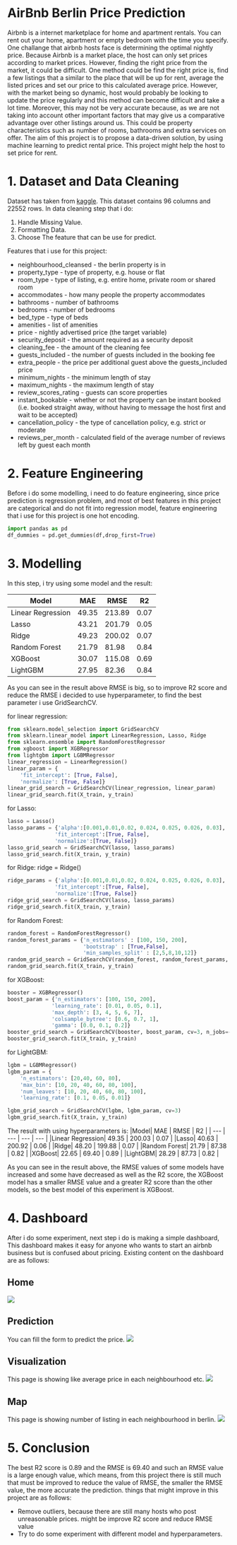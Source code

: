 # AirBnb Berlin Price Prediction
Airbnb is a internet marketplace for home and apartment rentals. You can rent out your home, apartment or empty bedroom with the time you specify. One challange that airbnb hosts face is determining the optimal nightly price. 
Because Airbnb is a market place, the host can only set prices according to market prices. However, finding the right price from the market, it could be difficult. One method could be find the right price is, find a few listings that a similar to the place that will be up for rent, average the listed prices and set our price to this calculated average price. 
However, with the market being so dynamic, host would probably be looking to update the price regularly and this method can become difficult and take a lot time.
Moreover, this may not be very accurate because, as we are not taking into account other important factors that may give us a comparative advantage over other listings around us. This could be property characteristics such as number of rooms, bathrooms and extra services on offer.
The aim of this project is to propose a data-driven solution, by using machine learning to predict rental price. This project might help the host to set price for rent.

# 1. Dataset and Data Cleaning
Dataset has taken from [kaggle](https://www.kaggle.com/brittabettendorf/berlin-airbnb-data).
This dataset contains 96 columns and 22552 rows. In data cleaning step that i do:
1. Handle Missing Value.
2. Formatting Data.
3. Choose The feature that can be use for predict.

Features that i use for this project:
- neighbourhood_cleansed - the berlin property is in
- property_type - type of property, e.g. house or flat
- room_type - type of listing, e.g. entire home, private room or shared room
- accommodates - how many people the property accommodates
- bathrooms - number of bathrooms
- bedrooms - number of bedrooms
- bed_type - type of beds
- amenities - list of amenities
- price - nightly advertised price (the target variable)
- security_deposit - the amount required as a security deposit
- cleaning_fee - the amount of the cleaning fee
- guests_included - the number of guests included in the booking fee
- extra_people - the price per additional guest above the guests_included price
- minimum_nights - the minimum length of stay
- maximum_nights - the maximum length of stay
- review_scores_rating - guests can score properties
- instant_bookable - whether or not the property can be instant booked (i.e. booked straight away, without having to message the host first and wait to be accepted)
- cancellation_policy - the type of cancellation policy, e.g. strict or moderate
- reviews_per_month - calculated field of the average number of reviews left by guest each month

# 2. Feature Engineering
Before i do some modelling, i need to do feature engineering, since price prediction is regression problem, and most of best features in this project are categorical and do not fit into regression model, feature engineering that i use for this project is one hot encoding.
```python
import pandas as pd
df_dummies = pd.get_dummies(df,drop_first=True)
```

# 3. Modelling
In this step, i try using some model and the result:

|Model| MAE | RMSE | R2 |
| --- | --- | --- | --- |
|Linear Regression| 49.35 |	213.89 | 0.07 |
|Lasso| 43.21 |	201.79 | 0.05 |
|Ridge| 49.23	| 200.02 | 0.07 |
|Random Forest| 21.79 | 81.98 |	0.84 |
|XGBoost| 30.07 |	115.08 | 0.69 |
|LightGBM| 27.95 | 82.36 | 0.84 |

As you can see in the result above RMSE is big, so to improve R2 score and reduce the RMSE i decided to use hyperparameter, to find the best parameter i use GridSearchCV.

for linear regression:
```python
from sklearn.model_selection import GridSearchCV
from sklearn.linear_model import LinearRegression, Lasso, Ridge
from sklearn.ensemble import RandomForestRegressor
from xgboost import XGBRegressor
from lightgbm import LGBMRegressor
linear_regression = LinearRegression()
linear_param = {
    'fit_intercept': [True, False],
    'normalize': [True, False]}
linear_grid_search = GridSearchCV(linear_regression, linear_param)
linear_grid_search.fit(X_train, y_train)
```
for Lasso:
```python
lasso = Lasso()
lasso_params = {'alpha':[0.001,0.01,0.02, 0.024, 0.025, 0.026, 0.03],
               'fit_intercept':[True, False],
               'normalize':[True, False]}
lasso_grid_search = GridSearchCV(lasso, lasso_params)
lasso_grid_search.fit(X_train, y_train)
```
for Ridge:
ridge = Ridge()
```python
ridge_params = {'alpha':[0.001,0.01,0.02, 0.024, 0.025, 0.026, 0.03],
               'fit_intercept':[True, False],
               'normalize':[True, False]}
ridge_grid_search = GridSearchCV(lasso, lasso_params)
ridge_grid_search.fit(X_train, y_train)
```
for Random Forest:
```python
random_forest = RandomForestRegressor()
random_forest_params = {'n_estimators' : [100, 150, 200],
                        'bootstrap' : [True,False],
                        'min_samples_split' : [2,5,8,10,12]}
random_grid_search = GridSearchCV(random_forest, random_forest_params, cv=3, n_jobs=-1)
random_grid_search.fit(X_train, y_train)
```
for XGBoost:
```python
booster = XGBRegressor()
boost_param = {'n_estimators': [100, 150, 200],
              'learning_rate': [0.01, 0.05, 0.1], 
              'max_depth': [3, 4, 5, 6, 7],
              'colsample_bytree': [0.6, 0.7, 1],
              'gamma': [0.0, 0.1, 0.2]}
booster_grid_search = GridSearchCV(booster, boost_param, cv=3, n_jobs=-1)
booster_grid_search.fit(X_train, y_train)
```
for LightGBM:
```python
lgbm = LGBMRegressor()
lgbm_param = {
    'n_estimators': [20,40, 60, 80],
    'max_bin': [10, 20, 40, 60, 80, 100],
    'num_leaves': [10, 20, 40, 60, 80, 100],
    'learning_rate': [0.1, 0.05, 0.01]}

lgbm_grid_search = GridSearchCV(lgbm, lgbm_param, cv=3)
lgbm_grid_search.fit(X_train, y_train)
```
The result with using hyperparameters is:
|Model| MAE | RMSE | R2 |
| --- | --- | --- | --- |
|Linear Regression| 49.35 | 200.03 | 0.07 |
|Lasso| 40.63 |	200.92 | 0.06 |
|Ridge| 48.20	| 199.88 |	0.07 |
|Random Forest| 21.79	| 87.38 |	0.82 |
|XGBoost| 22.65 |	69.40 |	0.89 |
|LightGBM| 28.29 | 87.73 | 0.82 |

As you can see in the result above, the RMSE values of some models have increased and some have decreased as well as the R2 score, the XGBoost model has a smaller RMSE value and a greater R2 score than the other models, so the best model of this experiment is XGBoost.

# 4. Dashboard
After i do some experiment, next step i do is making a simple dashboard, This dashboard makes it easy for anyone who wants to start an airbnb business but is confused about pricing.
Existing content on the dashboard are as follows:
## Home
![](image/Home.png)

## Prediction
You can fill the form to predict the price.
![](image/Home2.png)

## Visualization
This page is showing like average price in each neighbourhood etc.
![](image/visualization.png)

## Map
This page is showing number of listing in each neighbourhood in berlin.
![](image/map.png)

# 5. Conclusion
The best R2 score is 0.89 and the RMSE is 69.40 and such an RMSE value is a large enough value, which means, from this project there is still much that must be improved to reduce the value of RMSE, the smaller the RMSE value, the more accurate the prediction. things that might improve in this project are as follows:
- Remove outliers, because there are still many hosts who post unreasonable prices. might be improve R2 score and reduce RMSE value
- Try to do some experiment with different model and hyperparameters.





